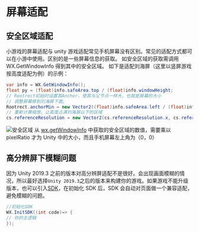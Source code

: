 # 屏幕适配

## 安全区域适配

小游戏的屏幕适配与 unity 游戏适配常见手机屏幕没有区别。常见的适配方式都可以在小游中使用。区别的是一些屏幕信息的获取。
如安全区域的获取需调用 WX.GetWindowInfo 得到其中的安全区域。
如下是适配刘海屏（这里以竖屏游戏按高度适配为例）的示例：

```csharp
var info = WX.GetWindowInfo();
float py = (float)info.safeArea.top / (float)info.windowHeight;
// Rootrect初始时设置其Anchor，使其与父节点一样大，也就是屏幕的大小
// 调整屏幕移到刘海屏下面,
Rootrect.anchorMin = new Vector2((float)info.safeArea.left / (float)info.windowWidth, -(float)info.safeArea.top / (float)info.windowHeight);
// 重新计算缩放，让高度占满刘海屏以下的区域
cs.referenceResolution = new Vector2(cs.referenceResolution.x, cs.referenceResolution.y * (1.0f+py));
```

![安全区域](../image/saveArea.png)
从 [wx.getWindowInfo](https://developers.weixin.qq.com/minigame/dev/api/base/system/wx.getWindowInfo.html) 中获取的安全区域的数值，需要乘以 pixelRatio 才为 Unity 中的大小，而且手机屏幕左上角为（0，0）

## 高分辨屏下模糊问题

因为 Unity 2019.3 之前的版本对高分辨屏适配不是很好。会出现画面模糊的情况，所以最好选择`Unity 2019.3`之后的版本来构建你的游戏。如果游戏不能升级版本，也可以引入[SDK](./WX_SDK.md)，在初始化 SDK 后，SDK 会自动对页面做一个兼容适配，避免模糊的问题。

```csharp
//初始化SDK
WX.InitSDK((int code)=> {
// 你的主逻辑
});
```

